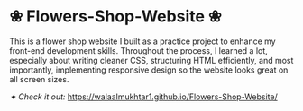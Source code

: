 # ❀ Flowers-Shop-Website ❀

This is a flower shop website I built as a practice project to enhance my front-end development skills. 
Throughout the process, I learned a lot, especially about writing cleaner CSS, structuring HTML efficiently, and most importantly, implementing responsive design so the website looks great on all screen sizes.


<em> ✦ Check it out:</em>
https://walaalmukhtar1.github.io/Flowers-Shop-Website/
